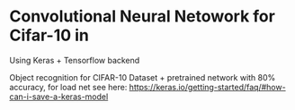 # Convolutional Neural Netowork for Cifar-10 in 
Using Keras + Tensorflow backend

Object recognition for CIFAR-10 Dataset + pretrained network with 80% accuracy, for load net see here:
https://keras.io/getting-started/faq/#how-can-i-save-a-keras-model
